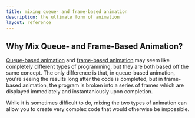 ```yaml
---
title: mixing queue- and frame-based animation
description: the ultimate form of animation
layout: reference
---
```


## Why Mix Queue- and Frame-Based Animation?

[Queue-based animation](qanimation.html) and [frame-based animation](fanimation.html) may seem like completely different types of programming, but they are both based off the same concept. The only difference is that, in queue-based animation, you're seeing the results long after the code is completed, but in frame-based animation, the program is broken into a series of frames which are displayed immediately and instantaniously upon completion. 

While it is sometimes difficult to do, mixing the two types of animation can allow you to create very complex code that would otherwise be impossible. 
